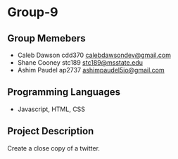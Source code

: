 # Group-9

## Group Memebers

* Caleb Dawson        cdd370      calebdawsondev@gmail.com
* Shane Cooney        stc189      stc189@msstate.edu
* Ashim Paudel        ap2737      ashimpaudel5io@gmail.com

## Programming Languages
* Javascript, HTML, CSS



## Project Description

Create a close copy of a twitter.
